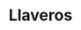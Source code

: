 ---
title: Llaveros
description: Llaveros personalizados
price: 7.99
images: [
    {
        url: /llavero.webp,
        alt: LLavero personalizada
    }
]
---